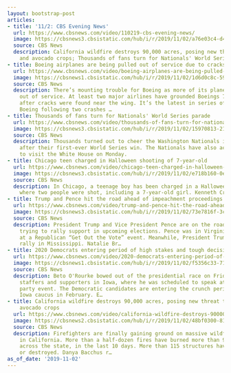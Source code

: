 ```yaml
---
layout: bootstrap-post
articles:
- title: '11/2: CBS Evening News'
  url: https://www.cbsnews.com/video/110219-cbs-evening-news/
  image: https://cbsnews3.cbsistatic.com/hub/i/r/2019/11/02/a76e03c4-d445-4ffc-80c6-df7e5d600245/thumbnail/1200x630/af42701a4f8128bdfcd81bc21d860e52/1102-en-full-1968803-640x360.jpg
  source: CBS News
  description: California wildfire destroys 90,000 acres, posing new threat to lime
    and avocado crops; Thousands of fans turn for Nationals' World Series parade.
- title: Boeing airplanes are being pulled out of service due to cracks near the wing
  url: https://www.cbsnews.com/video/boeing-airplanes-are-being-pulled-out-of-service-due-to-cracks-near-the-wing/
  image: https://cbsnews1.cbsistatic.com/hub/i/r/2019/11/02/1d6d0c8c-5940-4b68-a306-09e6d33ee89d/thumbnail/1200x630/dc8e27bb6fe9c33524630ab6aba8e107/1102-en-boeing737grounded-kvc-1968789-640x360.jpg
  source: CBS News
  description: There’s mounting trouble for Boeing as more of its planes are pulled
    out of service. At least two major airlines have grounded Boeings 737 N-G plane
    after cracks were found near the wing. It’s the latest in series of problems for
    Boeing following two crashes …
- title: Thousands of fans turn for Nationals' World Series parade
  url: https://www.cbsnews.com/video/thousands-of-fans-turn-for-nationals-world-series-parade/
  image: https://cbsnews3.cbsistatic.com/hub/i/r/2019/11/02/15970813-21ac-4a78-9d98-91e2dfe1b8e9/thumbnail/1200x630/009a55816e44bee0243af24402efbaad/1102-en-nationalscelebrate-vo-1968797-640x360.jpg
  source: CBS News
  description: Thousands turned out to cheer the Washington Nationals in D.C on Saturday
    after their first-ever World Series win. The Nationals have also accepted an invitation
    to visit the White House on Monday.
- title: Chicago teen charged in Halloween shooting of 7-year-old
  url: https://www.cbsnews.com/video/chicago-teen-charged-in-halloween-shooting-of-7-year-old/
  image: https://cbsnews3.cbsistatic.com/hub/i/r/2019/11/02/e718b160-0e81-4445-94be-233eb9b1544e/thumbnail/1200x630/a4315db06fb8a91be1d343ab74631e86/1102-en-chicagoteencharged-craig-1968784-640x360.jpg
  source: CBS News
  description: In Chicago, a teenage boy has been charged in a Halloween shooting
    where two people were shot, including a 7-year-old girl. Kenneth Craig reports.
- title: Trump and Pence hit the road ahead of impeachment proceedings
  url: https://www.cbsnews.com/video/trump-and-pence-hit-the-road-ahead-of-impeachment-proceedings/
  image: https://cbsnews3.cbsistatic.com/hub/i/r/2019/11/02/73e7816f-3c3c-4718-8b7b-c6e1199d4cfa/thumbnail/1200x630/2da4afae893154db06c06d8fd58e63be/1102-en-trumppencehittheroad-brand-1968774-640x360.jpg
  source: CBS News
  description: President Trump and Vice President Pence are on the road this weekend
    trying to rally support in upcoming elections. Pence was in Virginia speaking
    at a Republican “Get Out the Vote” event. Meanwhile, President Trump went to a
    rally in Mississippi. Natalie Br…
- title: 2020 Democrats entering period of high stakes and tough decisions
  url: https://www.cbsnews.com/video/2020-democrats-entering-period-of-high-stakes-and-tough-decisions/
  image: https://cbsnews1.cbsistatic.com/hub/i/r/2019/11/02/f5356c33-7164-4742-8544-725eb48bed75/thumbnail/1200x630/4b02428945320546ad98a045a3a1d705/1102-en-2020democandidates-okeefe-1968778-640x360.jpg
  source: CBS News
  description: Beto O'Rourke bowed out of the presidential race on Friday, surprising
    staffers and supporters in Iowa, where he was scheduled to speak at a Democratic
    party event. The Democratic candidates are entering the crunch period before the
    Iowa caucus in February. E…
- title: California wildfire destroys 90,000 acres, posing new threat to lime and
    avocado crops
  url: https://www.cbsnews.com/video/california-wildfire-destroys-90000-acres-posing-new-threat-to-lime-and-avocado-crops/
  image: https://cbsnews2.cbsistatic.com/hub/i/r/2019/11/02/48bf0300-8105-4bdf-a3ef-1d4a06be03b9/thumbnail/1200x630/bb466604d91a724f9a0a5a6357672414/1102-en-caliwildfiresavocadofield-bacchus-1968766-640x360.jpg
  source: CBS News
  description: Firefighters are finally gaining ground on massive wildfires burning
    in California. More than a half-dozen fires have burned more than 90,000 acres
    across the state, in the last 10 days. More than 115 structures have been damaged
    or destroyed. Danya Bacchus r…
as_of_date: '2019-11-02'
---
```


